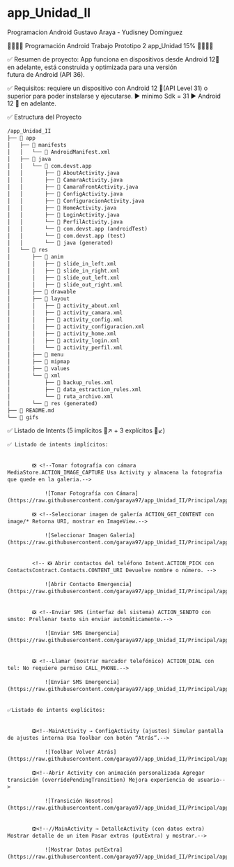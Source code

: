 # app_Unidad_II

Programacion Android Gustavo Araya - Yudisney Dominguez

📱📱📱📱 Programación Android Trabajo Prototipo 2 app_Unidad 15% 📱📱📱📱

✅ Resumen de proyecto: App funciona en dispositivos desde Android 12🤖 en adelante, está construida y optimizada para una versión  
futura de Android (API 36).

✅ Requisitos: requiere un dispositivo con Android 12 🤖(API Level 31) o superior para poder instalarse y ejecutarse.
▶ minimo Sdk = 31
▶ Android 12 🤖 en adelante.

✅ Estructura del Proyecto

```text
/app_Unidad_II
├── 📁 app
│   ├── 📁 manifests
│   │   └── 📜 AndroidManifest.xml
│   ├── 📁 java
│   │   └── 📁 com.devst.app
│   │       ├── 📜 AboutActivity.java
│   │       ├── 📜 CamaraActivity.java
│   │       ├── 📜 CamaraFrontActivity.java
│   │       ├── 📜 ConfigActivity.java
│   │       ├── 📜 ConfiguracionActivity.java
│   │       ├── 📜 HomeActivity.java
│   │       ├── 📜 LoginActivity.java
│   │       └── 📜 PerfilActivity.java
│   │       └── 📁 com.devst.app (androidTest)
│   │       └── 📁 com.devst.app (test)
│   │       └── 📁 java (generated)
│   └── 📁 res
│       ├── 📁 anim
│       │   ├── 📜 slide_in_left.xml
│       │   ├── 📜 slide_in_right.xml
│       │   ├── 📜 slide_out_left.xml
│       │   ├── 📜 slide_out_right.xml
│       ├── 📁 drawable
│       ├── 📁 layout
│       │   ├── 📜 activity_about.xml
│       │   ├── 📜 activity_camara.xml
│       │   ├── 📜 activity_config.xml
│       │   ├── 📜 activity_configuracion.xml
│       │   ├── 📜 activity_home.xml
│       │   ├── 📜 activity_login.xml
│       │   └── 📜 activity_perfil.xml
│       ├── 📁 menu
│       ├── 📁 mipmap
│       ├── 📁 values
│       └── 📁 xml
│           ├── 📜 backup_rules.xml
│           ├── 📜 data_estraction_rules.xml
│           └── 📜 ruta_archivo.xml
│       └── 📁 res (generated)
├── 📜 README.md
└── 📁 gifs
```


✅ Listado de Intents (5 implícitos 📱↗ + 3 explícitos 📱↙)

    ✅ Listado de intents implícitos:


            ❎ <!--Tomar fotografía con cámara MediaStore.ACTION_IMAGE_CAPTURE Usa Activity y almacena la fotografia que quede en la galeria.-->

                ![Tomar Fotografía con Cámara](https://raw.githubusercontent.com/garaya97/app_Unidad_II/Principal/app/gifs/TomarFotografiaCamara.gif)

            ❎ <!--Seleccionar imagen de galería ACTION_GET_CONTENT con image/* Retorna URI, mostrar en ImageView.-->

                ![Seleccionar Imagen Galería](https://raw.githubusercontent.com/garaya97/app_Unidad_II/Principal/app/gifs/SeleccionarImagenGaleria.gif)


            <!-- ❎ Abrir contactos del teléfono Intent.ACTION_PICK con ContactsContract.Contacts.CONTENT_URI Devuelve nombre o número. -->

                ![Abrir Contacto Emergencia](https://raw.githubusercontent.com/garaya97/app_Unidad_II/Principal/app/gifs/AbrirContactoEmergencia.gif)


            ❎ <!--Enviar SMS (interfaz del sistema) ACTION_SENDTO con smsto: Prellenar texto sin enviar automáticamente.-->

                ![Enviar SMS Emergencia](https://raw.githubusercontent.com/garaya97/app_Unidad_II/Principal/app/gifs/EnviarSMSEmergencia.gif)


            ❎ <!--Llamar (mostrar marcador telefónico) ACTION_DIAL con tel: No requiere permiso CALL_PHONE.-->

                ![Enviar SMS Emergencia](https://raw.githubusercontent.com/garaya97/app_Unidad_II/Principal/app/gifs/EnviarSMSEmergencia.gif)


    ✅Listado de intents explícitos:


            ❎<!--MainActivity → ConfigActivity (ajustes) Simular pantalla de ajustes interna Usa Toolbar con botón “Atrás”.-->

                ![Toolbar Volver Atrás](https://raw.githubusercontent.com/garaya97/app_Unidad_II/Principal/app/gifs/ToolbarVolverAtras.gif)

            ❎<!--Abrir Activity con animación personalizada Agregar transición (overridePendingTransition) Mejora experiencia de usuario-->

                ![Transición Nosotros](https://raw.githubusercontent.com/garaya97/app_Unidad_II/Principal/app/gifs/TransicionNosotros.gif)


            ❎<!--//MainActivity → DetalleActivity (con datos extra) Mostrar detalle de un item Pasar extras (putExtra) y mostrar.-->

                ![Mostrar Datos putExtra](https://raw.githubusercontent.com/garaya97/app_Unidad_II/Principal/app/gifs/MostrarDatosputExtra.gif)
